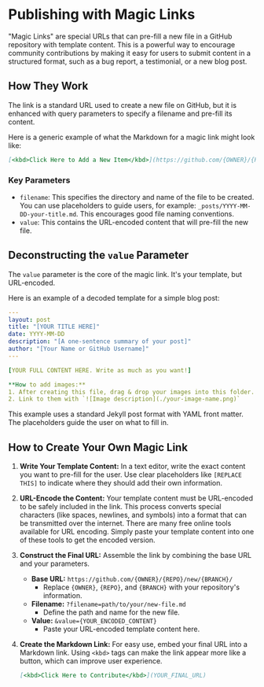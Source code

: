 # Publishing with Magic Links

"Magic Links" are special URLs that can pre-fill a new file in a GitHub
repository with template content.
This is a powerful way to encourage community contributions by making it easy
for users to submit content in a structured format, such as a bug report, a
testimonial, or a new blog post.

## How They Work

The link is a standard URL used to create a new file on GitHub, but it is
enhanced with query parameters to specify a filename and pre-fill its
content.

Here is a generic example of what the Markdown for a magic link might look
like:

```markdown
[<kbd>Click Here to Add a New Item</kbd>](https://github.com/{OWNER}/{REPO}/new/{BRANCH}/?filename={PATH_TO_FILE}&value={URL_ENCODED_CONTENT})
```

### Key Parameters

- `filename`: This specifies the directory and name of the file to be created.
  You can use placeholders to guide users, for example:
  `_posts/YYYY-MM-DD-your-title.md`.
  This encourages good file naming conventions.
- `value`: This contains the URL-encoded content that will pre-fill the new
  file.

## Deconstructing the `value` Parameter

The `value` parameter is the core of the magic link.
It's your template, but URL-encoded.

Here is an example of a decoded template for a simple blog post:

```yaml
---
layout: post
title: "[YOUR TITLE HERE]"
date: YYYY-MM-DD
description: "[A one-sentence summary of your post]"
author: "[Your Name or GitHub Username]"
---

[YOUR FULL CONTENT HERE. Write as much as you want!]

**How to add images:**
1. After creating this file, drag & drop your images into this folder.
2. Link to them with `![Image description](./your-image-name.png)`
```

This example uses a standard Jekyll post format with YAML front matter.
The placeholders guide the user on what to fill in.

## How to Create Your Own Magic Link

1.  **Write Your Template Content:** In a text editor, write the exact
    content you want to pre-fill for the user.
    Use clear placeholders like `[REPLACE THIS]` to indicate where they should
    add their own information.

2.  **URL-Encode the Content:** Your template content must be URL-encoded to
    be safely included in the link.
    This process converts special characters (like spaces, newlines, and
    symbols) into a format that can be transmitted over the internet.
    There are many free online tools available for URL encoding.
    Simply paste your template content into one of these tools to get the
    encoded version.

3.  **Construct the Final URL:** Assemble the link by combining the base URL
    and your parameters.
    - **Base URL:** `https://github.com/{OWNER}/{REPO}/new/{BRANCH}/`
      - Replace `{OWNER}`, `{REPO}`, and `{BRANCH}` with your repository's
        information.
    - **Filename:** `?filename=path/to/your/new-file.md`
      - Define the path and name for the new file.
    - **Value:** `&value={YOUR_ENCODED_CONTENT}`
      - Paste your URL-encoded template content here.

4.  **Create the Markdown Link:** For easy use, embed your final URL into a
    Markdown link.
    Using `<kbd>` tags can make the link appear more like a button, which can
    improve user experience.

    ```markdown
    [<kbd>Click Here to Contribute</kbd>](YOUR_FINAL_URL)
    ```
